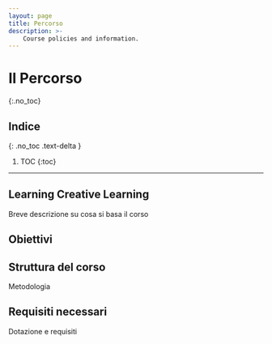 ```yaml
---
layout: page
title: Percorso
description: >-
    Course policies and information.
---
```


# Il Percorso
{:.no_toc}

## Indice
{: .no_toc .text-delta }

1. TOC
{:toc}

---

## Learning Creative Learning 
Breve descrizione su cosa si basa il corso

## Obiettivi

## Struttura del corso
Metodologia

## Requisiti necessari
Dotazione e requisiti 


